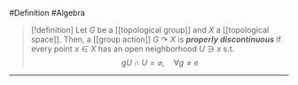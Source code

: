 #Definition #Algebra 

> [!definition]
> Let $G$ be a [[topological group]] and $X$ a [[topological space]]. Then, a [[group action]] $G\curvearrowright X$ is ***properly discontinuous*** if every point $x\in X$ has an open neighborhood $U\ni x$ s.t. $$gU\cap U=\varnothing,\quad \forall g\neq e$$ 
---
